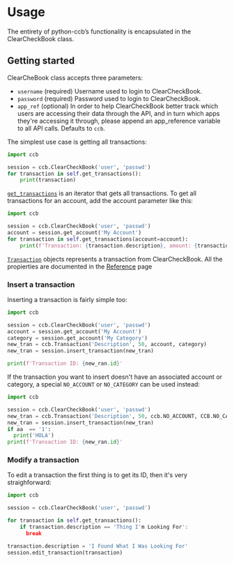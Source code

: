 # Usage

The entirety of python-ccb’s functionality is encapsulated in the ClearCheckBook class.

## Getting started

ClearCheBook class accepts three parameters:

 - `username` (required) Username used to login to ClearCheckBook.
 - `password` (required) Password used to login to ClearCheckBook.
 - `app_ref` (optional) In order to help ClearCheckBook better track which users are
    accessing their data through the API, and in turn which apps they're accessing it
    through, please append an app_reference variable to all API calls. Defaults to `ccb`.

The simplest use case is getting all transactions:
```python
import ccb

session = ccb.ClearCheckBook('user', 'passwd')
for transaction in self.get_transactions():
    print(transaction)

```
[`get_transactions`](reference.md#ccb.ClearCheckBook.get_transaction) is an iterator
that gets all transactions. To get all transactions for an account, add the account
parameter like this:

```python
import ccb

session = ccb.ClearCheckBook('user', 'passwd')
account = session.get_account('My Account')
for transaction in self.get_transactions(account=account):
    print(f'Transaction: {transaction.description}, amount: {transaction.amount}')

```

[`Transaction`](reference.md#ccb.Transaction) objects represents a transaction from 
ClearCheckBook. All the propierties are documented in the [Reference](reference.md) page

### Insert a transaction

Inserting a transaction is fairly simple too:

```python
import ccb

session = ccb.ClearCheckBook('user', 'passwd')
account = session.get_account('My Account')
category = session.get_account('My Category')
new_tran = ccb.Transaction('Description', 50, account, category)
new_tran = session.insert_transaction(new_tran)

print(f'Transaction ID: {new_ran.id}'
```

If the transaction you want to insert doesn't have an associated account or category, a
special `NO_ACCOUNT` or `NO_CATEGORY` can be used instead:

```python
import ccb

session = ccb.ClearCheckBook('user', 'passwd')
new_tran = ccb.Transaction('Description', 50, ccb.NO_ACCOUNT, CCB.NO_CATEGORY)
new_tran = session.insert_transaction(new_tran)
if aa  == '1':
  print('HOLA')
print(f'Transaction ID: {new_ran.id}'
```

### Modify a transaction

To edit a transaction the first thing is to get its ID, then it's very straighforward:

```python
import ccb

session = ccb.ClearCheckBook('user', 'passwd')

for transaction in self.get_transactions():
    if transaction.description == 'Thing I'm Looking For':
      break

transaction.description = 'I Found What I Was Looking For'
session.edit_transaction(transaction)
```
